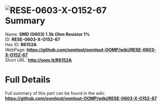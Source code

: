 
![RESE-0603-X-O152-67](https://github.com/oomlout/oomlout-OOMP/blob/master/parts/RESE-0603-X-O152-67/RESE-0603-X-O152-67_420.jpg)   
Summary
=================
  
Name: __SMD (0603) 1.5k Ohm Resistor 1%__    
ID: __RESE-0603-X-O152-67__   
Hex ID: __R6152A__   
WebPage: __https://github.com/oomlout/oomlout-OOMP/wiki/RESE-0603-X-O152-67__   
Short URL: __http://oom.lt/R6152A__   

Full Details
==========================
Full summary of this part can be found in the wiki:   
__https://github.com/oomlout/oomlout-OOMP/wiki/RESE-0603-X-O152-67__    

